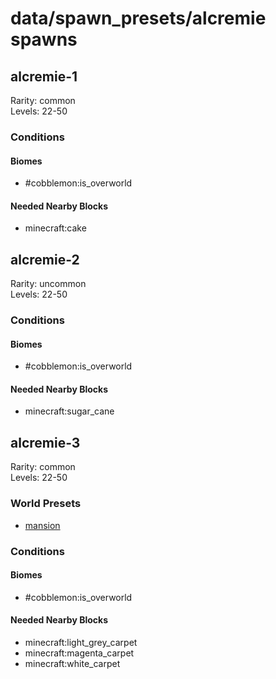 # data/spawn_presets/alcremie spawns  
  
## alcremie-1  
Rarity: common  
Levels: 22-50  
  
### Conditions  
  
#### Biomes  
  * #cobblemon:is_overworld
  
  
#### Needed Nearby Blocks  
  * minecraft:cake
  
  
## alcremie-2  
Rarity: uncommon  
Levels: 22-50  
  
### Conditions  
  
#### Biomes  
  * #cobblemon:is_overworld
  
  
#### Needed Nearby Blocks  
  * minecraft:sugar_cane
  
  
## alcremie-3  
Rarity: common  
Levels: 22-50  
  
### World Presets  
* [mansion](/data/world_presets/mansion.md)  
  
### Conditions  
  
#### Biomes  
  * #cobblemon:is_overworld
  
  
#### Needed Nearby Blocks  
  * minecraft:light_grey_carpet
  * minecraft:magenta_carpet
  * minecraft:white_carpet
  
